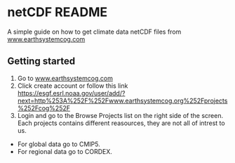 # netCDF README
A simple guide on how to get climate data netCDF files from www.earthsystemcog.com

## Getting started
1. Go to www.earthsystemcog.com
2. Click create account or follow this link https://esgf.esrl.noaa.gov/user/add/?next=http%253A%252F%252Fwww.earthsystemcog.org%252Fprojects%252Fcog%252F
3. Login and go to the Browse Projects list on the right side of the screen. Each projects contains different reasources, they are not all of intrest to us.
  * For global data go to CMIP5.
  * For regional data go to CORDEX.

